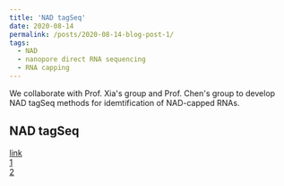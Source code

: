 ```yaml
---
title: 'NAD tagSeq'
date: 2020-08-14
permalink: /posts/2020-08-14-blog-post-1/
tags:
  - NAD
  - nanopore direct RNA sequencing
  - RNA capping
---
```


We collaborate with Prof. Xia's group and Prof. Chen's group to develop NAD tagSeq methods for idemtification of NAD-capped RNAs.

NAD tagSeq
------
[link](https://rocketjishao.github.io/publications/2020NP)     
[1](https://rocketjishao.github.io/publications/2019PNAS)     
[2](https://rocketjishao.github.io/publications/2021PNAS)
